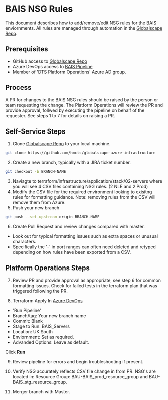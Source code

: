 # BAIS NSG Rules

This document describes how to add/remove/edit NSG rules for the BAIS enviornments. All rules are managed through automation in the [Globalscape Repo](https://github.com/hmcts/globalscape-azure-infrastructure).

## Prerequisites

* GitHub access to [Globalscape Repo](https://github.com/hmcts/globalscape-azure-infrastructure)
* Azure DevOps access to [BAIS Pipeline](https://dev.azure.com/hmcts/PlatformOperations/_build?definitionId=432)
* Member of 'DTS Platform Operations' Azure AD group.

## Process

A PR for changes to the BAIS NSG rules should be raised by the person or team requesting the change. The Platform Operations will review the PR and provide approval, follwed by executing the pipeline on behalf of the requester.
See steps 1 to 7 for details on raising a PR.

## Self-Service Steps

1. Clone [Globalscape Repo](https://github.com/hmcts/globalscape-azure-infrastructure) to your local machine.
```bash
git clone https://github.com/hmcts/globalscape-azure-infrastructure
```
2. Create a new branch, typically with a JIRA ticket number.
```bash
git checkout -b BRANCH-NAME
```
3. Naviagte to terraform/infrastructure/application/stack/02-servers where you will see 4 CSV files containing NSG rules. (2 NLE and 2 Prod)
4. Modify the CSV file for the required environment looking to exisitng rules for formatting guidance. Note: removing rules from the CSV will remove them from Azure.
5. Push your new branch
```bash
git push --set-upstream origin BRANCH-NAME
```
6. Create Pull Request and review changes compared with master.
* Look out for typical formatting issues such as extra spaces or unusual characters. 
* Specifically the '-' in port ranges can often need deleted and retyped depending on how rules have been exported from a CSV.

## Platform Operations Steps

7. Review PR and provide approval as appropriate, see step 6 for common formatting issues.
Check for failed tests in the terraform plan that was triggered following the PR.

8. Terraform Apply
In [Azure DevOps](https://dev.azure.com/hmcts/PlatformOperations/_build?definitionId=432) 
* 'Run Pipeline'
* Branch/tag: Your new branch name
* Commit: Blank
* Stage to Run: BAIS_Servers
* Location: UK South
* Enviornment: Set as required.
* Advanded Options: Leave as default.

Click **Run**

9. Review pipeline for errors and begin troubleshooting if present.

10. Verify NSG accurately reflects CSV file change in from PR. NSG's are located in: Resource Group: BAU-BAIS_prod_resource_group and BAU-BAIS_stg_resource_group.

11. Merger branch with Master.
